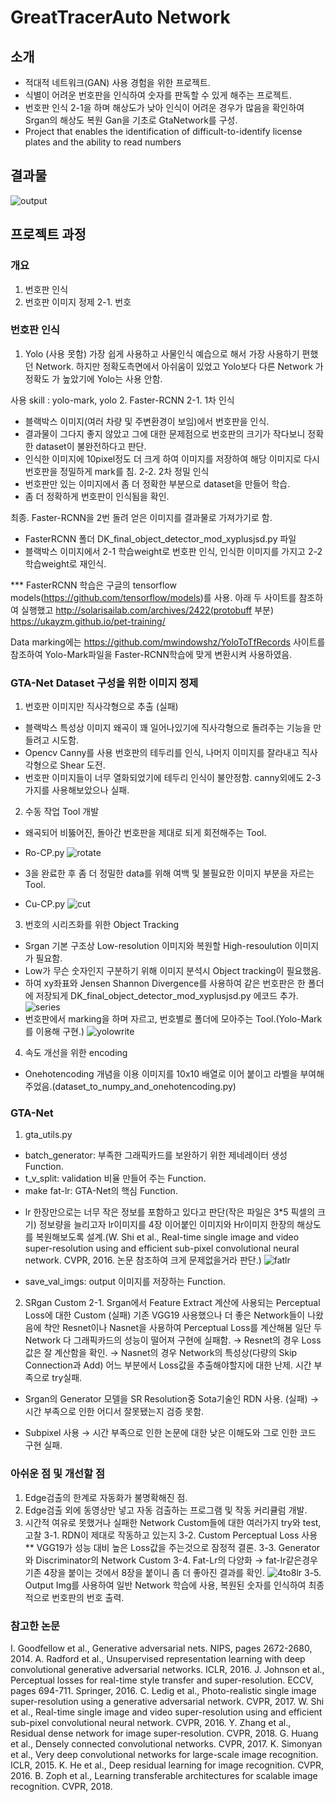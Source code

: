 # GreatTracerAuto Network

## 소개
- 적대적 네트워크(GAN) 사용 경험을 위한 프로젝트.
- 식별이 어려운 번호판을 인식하여 숫자를 판독할 수 있게 해주는 프로젝트.
- 번호판 인식 2-1을 하며 해상도가 낮아 인식이 어려운 경우가 많음을 확인하여 Srgan의 해상도 복원 Gan을 기초로 GtaNetwork를 구성.
- Project that enables the identification of difficult-to-identify license plates and the ability to read numbers

## 결과물
![output](./output.png)


## 프로젝트 과정
### 개요
1. 번호판 인식
2. 번호판 이미지 정제
 2-1. 번호

### 번호판 인식
1. Yolo (사용 못함)
 가장 쉽게 사용하고 사물인식 예습으로 해서 가장 사용하기 편했던 Network.
 하지만 정확도측면에서 아쉬움이 있었고 Yolo보다 다른 Network 가 정확도 가 높았기에 Yolo는 사용 안함.

 사용 skill : yolo-mark, yolo
2. Faster-RCNN
 2-1. 1차 인식
  - 블랙박스 이미지(여러 차량 및 주변환경이 보임)에서 번호판을 인식.
  - 결과물이 그다지 좋지 않았고 그에 대한 문제점으로 번호판의 크기가 작다보니 정확한 dataset이 불완전하다고 판단.
  - 인식한 이미지에 10pixel정도 더 크게 하여 이미지를 저장하여 해당 이미지로 다시 번호판을 정밀하게 mark를 침.
 2-2. 2차 정밀 인식
  - 번호판만 있는 이미지에서 좀 더 정확한 부분으로 dataset을 만들어 학습.
  - 좀 더 정확하게 번호판이 인식됨을 확인.
 
 최종. Faster-RCNN을 2번 돌려 얻은 이미지를 결과물로 가져가기로 함.
  - FasterRCNN 폴더 DK_final_object_detector_mod_xyplusjsd.py 파일
  - 블랙박스 이미지에서 2-1 학습weight로 번호판 인식, 인식한 이미지를 가지고 2-2 학습weight로 재인식.

*** FasterRCNN 학습은 구글의 tensorflow models(https://github.com/tensorflow/models)를 사용.
아래 두 사이트를 참조하여 실행했고
http://solarisailab.com/archives/2422(protobuff 부분)
https://ukayzm.github.io/pet-training/

Data marking에는 https://github.com/mwindowshz/YoloToTfRecords 
사이트를 참조하여 Yolo-Mark파일을 Faster-RCNN학습에 맞게 변환시켜 사용하였음.

### GTA-Net Dataset 구성을 위한 이미지 정제
1. 번호판 이미지만 직사각형으로 추출 (실패)
 - 블랙박스 특성상 이미지 왜곡이 꽤 일어나있기에 직사각형으로 돌려주는 기능을 만들려고 시도함.
 - Opencv Canny를 사용 번호판의 테두리를 인식, 나머지 이미지를 잘라내고 직사각형으로 Shear 도전.
 - 번호판 이미지들이 너무 열화되었기에 테두리 인식이 불안정함. canny외에도 2-3가지를 사용해보았으나 실패.
2. 수동 작업 Tool 개발
 - 왜곡되어 비뚫어진, 돌아간 번호판을 제대로 되게 회전해주는 Tool. 
 * Ro-CP.py
 ![rotate](./rotate.png)
 - 3을 완료한 후 좀 더 정밀한 data를 위해 여백 및 불필요한 이미지 부분을 자르는 Tool.
 * Cu-CP.py
 ![cut](./cut.png)
3. 번호의 시리즈화를 위한 Object Tracking
 - Srgan 기본 구조상 Low-resolution 이미지와 복원할 High-resoulution 이미지가 필요함.
 - Low가 무슨 숫자인지 구분하기 위해 이미지 분석시 Object tracking이 필요했음.
 - 하여 xy좌표와 Jensen Shannon Divergence를 사용하여 같은 번호판은 한 폴더에 저장되게 DK_final_object_detector_mod_xyplusjsd.py 에코드 추가.
 ![series](./series.png)
 - 번호판에서 marking을 하며 자르고, 번호별로 폴더에 모아주는 Tool.(Yolo-Mark를 이용해 구현.)
 ![yolowrite](./yolowrite.png)
4. 속도 개선을 위한 encoding
 - Onehotencoding 개념을 이용 이미지를 10x10 배열로 이어 붙이고 라벨을 부여해 주었음.(dataset_to_numpy_and_onehotencoding.py)
 
### GTA-Net
1. gta_utils.py
 - batch_generator: 부족한 그래픽카드를 보완하기 위한 제네레이터 생성 Function.
 - t_v_split: validation 비율 만들어 주는 Function.
 - make fat-lr: GTA-Net의 핵심 Function.
 * lr 한장만으로는 너무 작은 정보를 포함하고 있다고 판단(작은 파일은 3*5 픽셀의 크기) 정보량을 늘리고자 lr이미지를 4장 이어붙인 이미지와 Hr이미지 한장의 해상도를 복원해보도록 설계.(W. Shi et al., Real-time single image and video super-resolution using and efficient sub-pixel convolutional neural network. CVPR, 2016. 논문 참조하여 크게 문제없을거라 판단.)
  ![fatlr](./fatlr.png)
 - save_val_imgs: output 이미지를 저장하는 Function.
2. SRgan Custom
 2-1. Srgan에서 Feature Extract 계산에 사용되는 Perceptual Loss에 대한 Custom (실패)
 기존 VGG19 사용했으나 더 좋은 Network들이 나왔음에 착안 Resnet이나 Nasnet을 사용하여 Perceptual Loss를 계산해봄
 일단 두 Network 다 그래픽카드의 성능이 떨어져 구현에 실패함.
  → Resnet의 경우 Loss값은 잘 계산함을 확인.
  → Nasnet의 경우 Network의 특성상(다량의 Skip Connection과 Add) 어느 부분에서 Loss값을 추출해야할지에 대한 난제. 시간 부족으로 try실패.

 - Srgan의 Generator 모델을 SR Resolution중 Sota기술인 RDN 사용. (실패)
  → 시간 부족으로 인한 어디서 잘못됐는지 검증 못함.
 
 - Subpixel 사용
  → 시간 부족으로 인한 논문에 대한 낮은 이해도와 그로 인한 코드 구현 실패.
  
  
 ### 아쉬운 점 및 개선할 점
 1. Edge검출의 한계로 자동화가 불명확해진 점.
 2. Edge검출 외에 동영상만 넣고 자동 검출하는 프로그램 및 작동 커리큘럼 개발.
 3. 시간적 여유로 못했거나 실패한 Network Custom들에 대한 여러가지 try와 test, 고찰
  3-1. RDN이 제대로 작동하고 있는지
  3-2. Custom Perceptual Loss 사용
   ** VGG19가 성능 대비 높은 Loss값을 주는것으로 잠정적 결론.
  3-3. Generator와 Discriminator의 Network Custom
  3-4. Fat-Lr의 다양화
  → fat-lr같은경우 기존 4장을 붙이는 것에서 8장을 붙이니 좀 더 좋아진 결과를 확인.
   ![4to8lr](./4to8lr.png)
  3-5. Output Img를 사용하여 일반 Network 학습에 사용, 복원된 숫자를 인식하여 최종적으로 번호판의 번호 출력.
 
 
 
### 참고한 논문
I. Goodfellow et al., Generative adversarial nets. NIPS, pages 2672-2680, 2014.
A. Radford et al., Unsupervised representation learning with deep convolutional generative adversarial networks. ICLR, 2016.
J. Johnson et al., Perceptual losses for real-time style transfer and super-resolution. ECCV, pages 694-711. Springer, 2016.
C. Ledig et al., Photo-realistic single image super-resolution using a generative adversarial network. CVPR, 2017.
W. Shi et al., Real-time single image and video super-resolution using and efficient sub-pixel convolutional neural network. CVPR, 2016.
Y. Zhang et al., Residual dense network for image super-resolution. CVPR, 2018.
G. Huang et al., Densely connected convolutional networks. CVPR, 2017.
K. Simonyan et al., Very deep convolutional networks for large-scale image recognition. ICLR, 2015.
K. He et al., Deep residual learning for image recognition. CVPR, 2016.
B. Zoph et al., Learning transferable architectures for scalable image recognition. CVPR, 2018.

